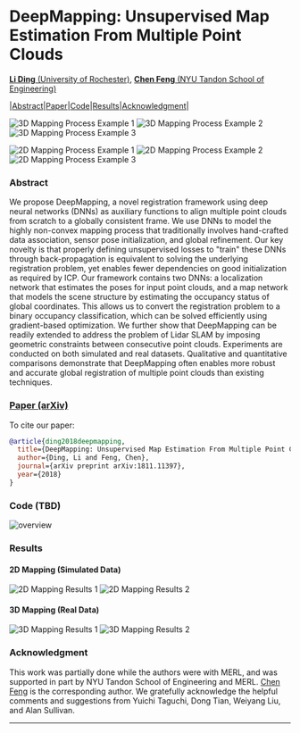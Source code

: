 # DeepMapping: Unsupervised Map Estimation From Multiple Point Clouds

[**Li Ding** (University of Rochester)](https://www.hajim.rochester.edu/ece/lding6/), [**Chen Feng** (NYU Tandon School of Engineering)](https://simbaforrest.github.io)

|[Abstract](#abstract)|[Paper](#paper-arxiv)|[Code](#code-tbd)|[Results](#results)|[Acknowledgment](#acknowledgment)|

![3D Mapping Process Example 1](https://github.com/ai4ce/DeepMapping/raw/master/resources/vis_AVD_sample1.gif)
![3D Mapping Process Example 2](https://github.com/ai4ce/DeepMapping/raw/master/resources/vis_AVD_sample2.gif)
![3D Mapping Process Example 3](https://github.com/ai4ce/DeepMapping/raw/master/resources/vis_AVD_sample3.gif)

![2D Mapping Process Example 1](https://github.com/ai4ce/DeepMapping/raw/master/resources/vis_2D_sample1.gif)
![2D Mapping Process Example 2](https://github.com/ai4ce/DeepMapping/raw/master/resources/vis_2D_sample2.gif)
![2D Mapping Process Example 3](https://github.com/ai4ce/DeepMapping/raw/master/resources/vis_2D_sample3.gif)


### Abstract
We propose DeepMapping, a novel registration framework using deep neural networks (DNNs) as auxiliary functions to align multiple point clouds from scratch to a globally consistent frame. We use DNNs to model the highly non-convex mapping process that traditionally involves hand-crafted data association, sensor pose initialization, and global refinement. Our key novelty is that properly defining unsupervised losses to "train" these DNNs through back-propagation is equivalent to solving the underlying registration problem, yet enables fewer dependencies on good initialization as required by ICP. Our framework contains two DNNs: a localization network that estimates the poses for input point clouds, and a map network that models the scene structure by estimating the occupancy status of global coordinates. This allows us to convert the registration problem to a binary occupancy classification, which can be solved efficiently using gradient-based optimization. We further show that DeepMapping can be readily extended to address the problem of Lidar SLAM by imposing geometric constraints between consecutive point clouds. Experiments are conducted on both simulated and real datasets. Qualitative and quantitative comparisons demonstrate that DeepMapping often enables more robust and accurate global registration of multiple point clouds than existing techniques.

### [Paper (arXiv)](https://arxiv.org/abs/1811.11397)
To cite our paper:   
```BibTex
@article{ding2018deepmapping,
  title={DeepMapping: Unsupervised Map Estimation From Multiple Point Clouds},
  author={Ding, Li and Feng, Chen},
  journal={arXiv preprint arXiv:1811.11397},
  year={2018}
}
```

### Code (TBD)
![overview](https://github.com/ai4ce/DeepMapping/raw/master/resources/deepmapping-overview.jpg)

### Results
#### 2D Mapping (Simulated Data)
![2D Mapping Results 1](https://github.com/ai4ce/DeepMapping/raw/master/resources/deepmapping-2Dmapping.jpg)
![2D Mapping Results 2](https://github.com/ai4ce/DeepMapping/raw/master/resources/deepmapping-2Dmapping2.jpg)
#### 3D Mapping (Real Data)
![3D Mapping Results 1](https://github.com/ai4ce/DeepMapping/raw/master/resources/deepmapping-3Dmapping.jpg)
![3D Mapping Results 2](https://github.com/ai4ce/DeepMapping/raw/master/resources/deepmapping-3Dmapping2.jpg)

### Acknowledgment
This work was partially done while the authors were with MERL, and was supported in part by NYU Tandon School of Engineering and MERL. [Chen Feng](https://simbaforrest.github.io) is the corresponding author. We gratefully acknowledge the helpful comments and suggestions from Yuichi Taguchi, Dong Tian, Weiyang Liu, and Alan Sullivan.

<hr>
<div id="visitormap">
<script type="text/javascript" src="//ra.revolvermaps.com/0/0/7.js?i=04tbj6h3gzq&amp;m=0&amp;c=ff0000&amp;cr1=ffffff&amp;br=8&amp;ds=0" async="async"></script>
</div>
